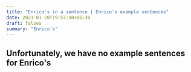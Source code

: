 ```yaml
---
title: "Enrico's in a sentence | Enrico's example sentences"
date: 2021-01-20T19:57:50+05:30
draft: falses
summary: "Enrico's"
---
```

## Unfortunately, we have no example sentences for Enrico's                 
